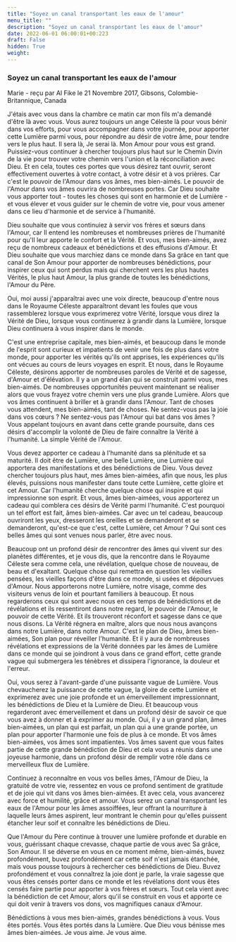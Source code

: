 ```yaml
---
title: "Soyez un canal transportant les eaux de l'amour"
menu_title: ""
description: "Soyez un canal transportant les eaux de l'amour"
date: 2022-06-01 06:00:01+00:223
draft: False
hidden: True
weight:
---
```

### Soyez un canal transportant les eaux de l'amour

Marie - reçu par Al Fike le 21 Novembre 2017, Gibsons, Colombie-Britannique, Canada

J'étais avec vous dans la chambre ce matin car mon fils m'a demandé d'être là avec vous. Vous aurez toujours un ange Céleste là pour vous bénir dans vos efforts, pour vous accompagner dans votre journée, pour apporter cette Lumière parmi vous, pour répondre au désir de votre âme, pour tendre vers le plus haut. Il sera là, Je serai là. Mon Amour pour vous est grand. Puissiez-vous continuer à chercher toujours plus haut sur le Chemin Divin de la vie pour trouver votre chemin vers l'union et la réconciliation avec Dieu. Et en cela, toutes ces portes que vous désirez tant ouvrir, seront effectivement ouvertes à votre contact, à votre désir et à vos prières. Car c'est le pouvoir de l'Amour dans vos âmes, mes bien-aimés. Le pouvoir de l'Amour dans vos âmes ouvrira de nombreuses portes. Car Dieu souhaite vous apporter tout - toutes les choses qui sont en harmonie et de Lumière - et vous élever et vous guider sur le chemin de votre vie, pour vous amener dans ce lieu d'harmonie et de service à l'humanité. 

Dieu souhaite que vous continuiez à servir vos frères et sœurs dans l'Amour, car Il entend les nombreuses et nombreuses prières de l'humanité pour qu'Il leur apporte le confort et la Vérité. Et vous, mes bien-aimés, avez reçu de nombreux cadeaux et bénédictions et des effusions d'Amour. Et Dieu souhaite que vous marchiez dans ce monde dans Sa grâce en tant que canal de Son Amour pour apporter de nombreuses bénédictions, pour inspirer ceux qui sont perdus mais qui cherchent vers les plus hautes Vérités, le plus haut Amour, la plus grande de toutes les bénédictions, l'Amour du Père.

Oui, moi aussi j'apparaîtrai avec une voix directe, beaucoup d'entre nous dans le Royaume Céleste apparaîtront devant les foules que vous rassemblerez lorsque vous exprimerez votre Vérité, lorsque vous direz la Vérité de Dieu, lorsque vous continuerez à grandir dans la Lumière, lorsque Dieu continuera à vous inspirer dans le monde.

C'est une entreprise capitale, mes bien-aimés, et beaucoup dans le monde de l'esprit sont curieux et impatients de venir une fois de plus dans votre monde, pour apporter les vérités qu'ils ont apprises, les expériences qu'ils ont vécues au cours de leurs voyages en esprit. Et nous, dans le Royaume Céleste, désirons apporter de nombreuses paroles de Vérité et de sagesse, d'Amour et d'élévation. Il y a un grand élan qui se construit parmi vous, mes bien-aimés. De nombreuses opportunités peuvent maintenant se réaliser alors que vous frayez votre chemin vers une plus grande Lumière. Alors que vos âmes continuent à briller et à grandir dans l'Amour. Tant de choses vous attendent, mes bien-aimés, tant de choses. Ne sentez-vous pas la joie dans vos cœurs ? Ne sentez-vous pas l'Amour qui bat dans vos âmes ? Vous appelant toujours en avant dans cette grande poursuite, dans ces désirs d'accomplir la volonté de Dieu de faire connaître la Vérité à l'humanité. La simple Vérité de l'Amour.

Vous devez apporter ce cadeau à l'humanité dans sa plénitude et sa maturité. Il doit être de Lumière, une belle Lumière, une Lumière qui apportera des manifestations et des bénédictions de Dieu. Vous devez chercher toujours plus haut, mes âmes bien-aimées, afin que nous, les plus élevés, puissions nous manifester dans toute cette Lumière, cette gloire et cet Amour. Car l'humanité cherche quelque chose qui inspire et qui impressionne son esprit. Et vous, âmes bien-aimées, vous apporterez un cadeau qui comblera ces désirs de Vérité parmi l'humanité. C'est pourquoi un tel effort est fait, âmes bien-aimées. Car avec un tel cadeau, beaucoup ouvriront les yeux, dresseront les oreilles et se demanderont et se demanderont, qu'est-ce que c'est, cette Lumière, cet Amour ? Qui sont ces belles âmes qui sont venues nous parler, être avec nous.

Beaucoup ont un profond désir de rencontrer des âmes qui vivent sur des planètes différentes, et je vous dis, que la rencontre dans le Royaume Céleste sera comme cela, une révélation, quelque chose de nouveau, de beau et d'exaltant. Quelque chose qui remettra en question les vieilles pensées, les vieilles façons d'être dans ce monde, si usées et dépourvues d'Amour. Nous apporterons notre Lumière, notre visage, comme des visiteurs venus de loin et pourtant familiers à beaucoup. Et nous regarderons ceux qui sont avec nous en ces temps de bénédictions et de révélations et ils ressentiront dans notre regard, le pouvoir de l'Amour, le pouvoir de cette Vérité. Et ils trouveront réconfort et sagesse dans ce que nous disons. La Vérité régnera en maître, alors que nous nous avançons dans notre Lumière, dans notre Amour. C'est le plan de Dieu, âmes bien-aimées, Son plan pour réveiller l'humanité. Et il y aura de nombreuses révélations et expressions de la Vérité données par les âmes de Lumière dans ce monde qui se joindront à vous dans ce grand effort, cette grande vague qui submergera les ténèbres et dissipera l'ignorance, la douleur et l'erreur.

Oui, vous serez à l'avant-garde d'une puissante vague de Lumière. Vous chevaucherez la puissance de cette vague, la gloire de cette Lumière et exprimerez avec une joie profonde et un émerveillement impressionnant, les bénédictions de Dieu et la Lumière de Dieu. Et beaucoup vous regarderont avec émerveillement et dans un profond désir de savoir ce que vous avez à donner et à exprimer au monde. Oui, il y a un grand plan, âmes bien-aimées, un plan qui est parfait, un plan qui a une grande portée, un plan pour apporter l'harmonie une fois de plus à ce monde. Et vos âmes bien-aimées, vos âmes sont impatientes. Vos âmes savent que vous faites partie de cette grande bénédiction de Dieu et cela vous a réunis dans une joyeuse harmonie, dans un profond désir de remplir votre rôle dans ce merveilleux flux de Lumière.

Continuez à reconnaître en vous vos belles âmes, l'Amour de Dieu, la gratuité de votre vie, ressentez en vous ce profond sentiment de gratitude et de joie qui vit dans vos âmes bien-aimées. Et avec cela, vous avancerez avec force et humilité, grâce et amour. Vous serez un canal transportant les eaux de l'Amour pour les âmes assoiffées, leur offrant la nourriture à laquelle leurs âmes aspirent, leur montrant le chemin pour qu'elles puissent étancher leur soif et connaître les bénédictions de Dieu.

Que l'Amour du Père continue à trouver une lumière profonde et durable en vous, guérissant chaque crevasse, chaque partie de vous avec Sa grâce, Son Amour. Il se déverse en vous en ce moment même, bien-aimés, buvez profondément, buvez profondément car cette soif n'est jamais étanchée, mais vous pousse toujours à rechercher ces bénédictions de Dieu. Buvez profondément et vous connaîtrez la joie dont je parle, la vraie sagesse que vous êtes censés porter dans ce monde et les révélations dont vous êtes censés faire partie pour apporter à vos frères et sœurs. Tout cela vient avec la bénédiction de cet Amour, alors qu'il se construit en vous et apporte ce qui doit venir à travers vos dons, vos magnifiques canaux d'Amour.

Bénédictions à vous mes bien-aimés, grandes bénédictions à vous. Vous êtes portés. Vous êtes portés dans la Lumière. Que Dieu vous bénisse mes âmes bien-aimées. Je vous aime. Je vous aime.
